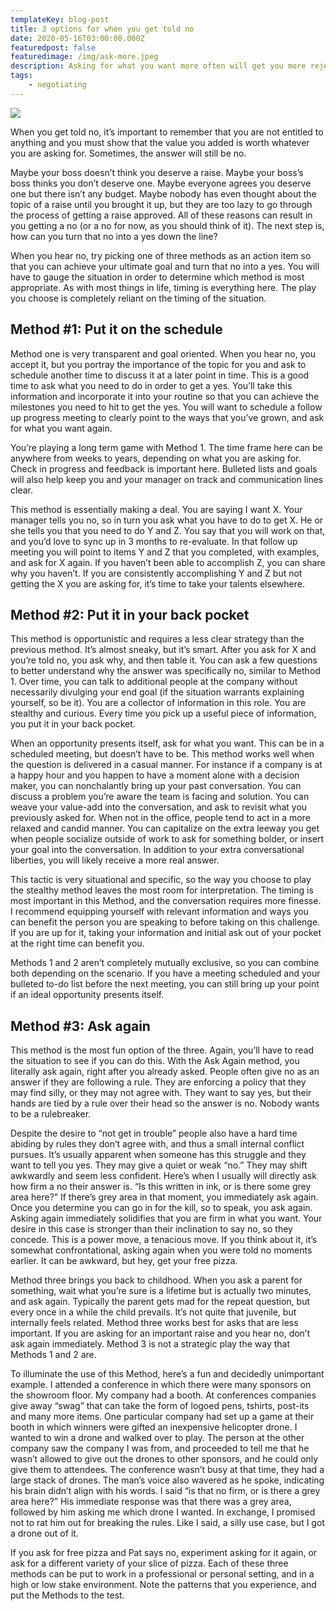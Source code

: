 ```yaml
---
templateKey: blog-post
title: 3 options for when you get told no 
date: 2020-05-16T03:00:00.000Z
featuredpost: false
featuredimage: /img/ask-more.jpeg
description: Asking for what you want more often will get you more rejections. To use an extreme example, if you ask for a raise every quarter, you’re doing to get told no. Even if you ask yearly you may get told no. 
tags:
    - negotiating
---
```

![](/img/ask-more.jpeg)

When you get told no, it’s important to remember that you are not entitled to anything and you must show that the value you added is worth whatever you are asking for. Sometimes, the answer will still be no. 

Maybe your boss doesn’t think you deserve a raise. Maybe your boss’s boss thinks you don’t deserve one. Maybe everyone agrees you deserve one but there isn’t any budget. Maybe nobody has even thought about the topic of a raise until you brought it up, but they are too lazy to go through the process of getting a raise approved. All of these reasons can result in you getting a no (or a no for now, as you should think of it). The next step is, how can you turn that no into a yes down the line? 

When you hear no, try picking one of three methods as an action item so that you can achieve your ultimate goal and turn that no into a yes. You will have to gauge the situation in order to determine which method is most appropriate. As with most things in life, timing is everything here. The play you choose is completely reliant on the timing of the situation. 

## Method #1: Put it on the schedule

Method one is very transparent and goal oriented. When you hear no, you accept it, but you portray the importance of the topic for you and ask to schedule another time to discuss it at a later point in time. This is a good time to ask what you need to do in order to get a yes. You’ll take this information and incorporate it into your routine so that you can achieve the milestones you need to hit to get the yes. You will want to schedule a follow up progress meeting to clearly point to the ways that you’ve grown, and ask for what you want again. 

You’re playing a long term game with Method 1. The time frame here can be anywhere from weeks to years, depending on what you are asking for. Check in progress and feedback is important here. Bulleted lists and goals will also help keep you and your manager on track and communication lines clear. 

This method is essentially making a deal. You are saying I want X. Your manager tells you no, so in turn you ask what you have to do to get X. He or she tells you that you need to do Y and Z. You say that you will work on that, and you’d love to sync up in 3 months to re-evaluate. In that follow up meeting you will point to items Y and Z that you completed, with examples, and ask for X again. If you haven’t been able to accomplish Z, you can share why you haven’t. If you are consistently accomplishing Y and Z but not getting the X you are asking for, it’s time to take your talents elsewhere.

## Method #2: Put it in your back pocket

This method is opportunistic and requires a less clear strategy than the previous method. It’s almost sneaky, but it’s smart. After you ask for X and you’re told no, you ask why, and then table it. You can ask a few questions to better understand why the answer was specifically no, similar to Method 1. Over time, you can talk to additional people at the company without necessarily divulging your end goal (if the situation warrants explaining yourself, so be it). You are a collector of information in this role. You are stealthy and curious. Every time you pick up a useful piece of information, you put it in your back pocket. 

When an opportunity presents itself, ask for what you want. This can be in a scheduled meeting, but doesn’t have to be. This method works well when the question is delivered in a casual manner. For instance if a company is at a happy hour and you happen to have a moment alone with a decision maker, you can nonchalantly bring up your past conversation. You can discuss a problem you’re aware the team is facing and solution. You can weave your value-add into the conversation, and ask to revisit what you previously asked for. When not in the office, people tend to act in a more relaxed and candid manner. You can capitalize on the extra leeway you get when people socialize outside of work to ask for something bolder, or insert your goal into the conversation. In addition to your extra conversational liberties, you will likely receive a more real answer. 

This tactic is very situational and specific, so the way you choose to play the stealthy method leaves the most room for interpretation. The timing is most important in this Method, and the conversation requires more finesse. I recommend equipping yourself with relevant information and ways you can benefit the person you are speaking to before taking on this challenge. If you are up for it, taking your information and initial ask out of your pocket at the right time can benefit you.

Methods 1 and 2 aren’t completely mutually exclusive, so you can combine both depending on the scenario. If you have a meeting scheduled and your bulleted to-do list before the next meeting, you can still bring up your point if an ideal opportunity presents itself. 

## Method #3: Ask again

This method is the most fun option of the three. Again, you’ll have to read the situation to see if you can do this. With the Ask Again method, you literally ask again, right after you already asked. People often give no as an answer if they are following a rule. They are enforcing a policy that they may find silly, or they may not agree with. They want to say yes, but their hands are tied by a rule over their head so the answer is no. Nobody wants to be a rulebreaker.

Despite the desire to “not get in trouble” people also have a hard time abiding by rules they don’t agree with, and thus a small internal conflict pursues. It’s usually apparent when someone has this struggle and they want to tell you yes. They may give a quiet or weak “no.” They may shift awkwardly and seem less confident. Here’s when I usually will directly ask how firm a no their answer is. “Is this written in ink, or is there some grey area here?” If there’s grey area in that moment, you immediately ask again. Once you determine you can go in for the kill, so to speak, you ask again. Asking again immediately solidifies that you are firm in what you want. Your desire in this case is stronger than their inclination to say no, so they concede. This is a power move, a tenacious move. If you think about it, it’s somewhat confrontational, asking again when you were told no moments earlier. It can be awkward, but hey, get your free pizza. 

Method three brings you back to childhood. When you ask a parent for something, wait what you’re sure is a lifetime but is actually two minutes, and ask again. Typically the parent gets mad for the repeat question, but every once in a while the child prevails. It’s not quite that juvenile, but internally feels related. Method three works best for asks that are less important. If you are asking for an important raise and you hear no, don’t ask again immediately. Method 3 is not a strategic play the way that Methods 1 and 2 are. 

To illuminate the use of this Method, here’s a fun and decidedly unimportant example. I attended a conference in which there were many sponsors on the showroom floor. My company had a booth. At conferences companies give away “swag” that can take the form of logoed pens, tshirts, post-its and many more items. One particular company had set up a game at their booth in which winners were gifted an inexpensive helicopter drone. I wanted to win a drone and walked over to play. The person at the other company saw the company I was from, and proceeded to tell me that he wasn’t allowed to give out the drones to other sponsors, and he could only give them to attendees. The conference wasn’t busy at that time, they had a large stack of drones. The man’s voice also wavered as he spoke, indicating his brain didn’t align with his words. I said “is that no firm, or is there a grey area here?” His immediate response was that there was a grey area, followed by him asking me which drone I wanted. In exchange, I promised not to rat him out for breaking the rules. Like I said, a silly use case, but I got a drone out of it.

If you ask for free pizza and Pat says no, experiment asking for it again, or ask for a different variety of your slice of pizza.
Each of these three methods can be put to work in a professional or personal setting, and in a high or low stake environment. Note the patterns that you experience, and put the Methods to the test. 